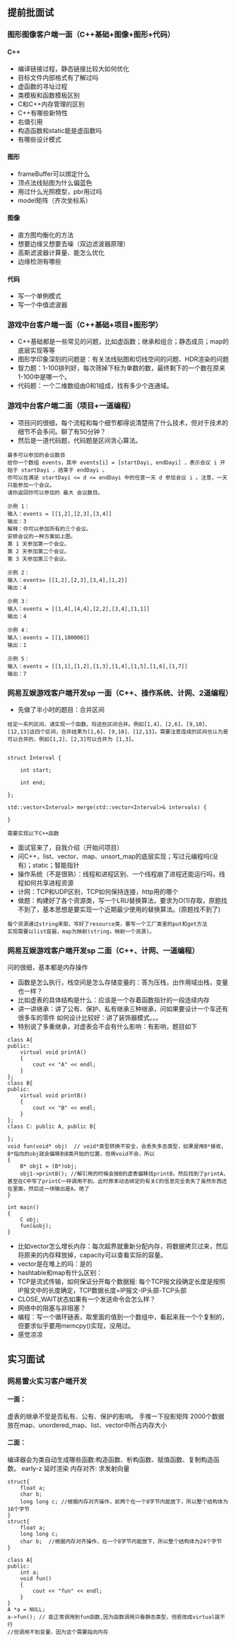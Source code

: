 ## 提前批面试

### 图形图像客户端一面（C++基础+图像+图形+代码）
#### C++
- 编译链接过程，静态链接比较大如何优化
- 目标文件内部格式有了解过吗
- 虚函数的寻址过程
- 类模板和函数模板区别
- C和C++内存管理的区别
- C++有哪些新特性
- 右值引用
- 构造函数和static能是虚函数吗
- 有哪些设计模式

#### 图形
- frameBuffer可以绑定什么
- 顶点法线贴图为什么偏蓝色
- 用过什么光照模型，pbr用过吗
- model矩阵（齐次坐标系）

#### 图像
- 直方图均衡化的方法
- 想要边缘又想要去噪（双边滤波器原理）
- 高斯滤波器计算量、能怎么优化
- 边缘检测有哪些

#### 代码
- 写一个单例模式
- 写一个中值滤波器

### 游戏中台客户端一面（C++基础+项目+图形学）
- C++基础都是一些常见的问题，比如虚函数；继承和组合；静态成员；map的底层实现等等
- 图形学印象深刻的问题是：有关法线贴图和切线空间的问题、HDR渲染的问题
- 智力题：1-100排列好，每次筛掉下标为单数的数，最终剩下的一个数在原来1-100中是哪一个。
- 代码题：一个二维数组由0和1组成，找有多少个连通域。

### 游戏中台客户端二面（项目+一道编程）
- 项目问的很细，每个流程和每个细节都得说清楚用了什么技术，但对于技术的细节不会多问。聊了有50分钟？
- 然后是一道代码题，代码题是区间贪心算法。

```
最多可以参加的会议数目
给你一个数组 events，其中 events[i] = [startDayi, endDayi] ，表示会议 i 开始于 startDayi ，结束于 endDayi 。
你可以在满足 startDayi <= d <= endDayi 中的任意一天 d 参加会议 i 。注意，一天只能参加一个会议。
请你返回你可以参加的 最大 会议数目。

示例 1：
输入：events = [[1,2],[2,3],[3,4]]
输出：3
解释：你可以参加所有的三个会议。
安排会议的一种方案如上图。
第 1 天参加第一个会议。
第 2 天参加第二个会议。
第 3 天参加第三个会议。

示例 2：
输入：events= [[1,2],[2,3],[3,4],[1,2]]
输出：4

示例 3：
输入：events = [[1,4],[4,4],[2,2],[3,4],[1,1]]
输出：4

示例 4：
输入：events = [[1,100000]]
输出：1

示例 5：
输入：events = [[1,1],[1,2],[1,3],[1,4],[1,5],[1,6],[1,7]]
输出：7
```

### 网易互娱游戏客户端开发sp 一面（C++、操作系统、计网、2道编程）
-  先做了半小时的题目：合并区间

```
给定一系列区间，请实现一个函数，将这些区间合并。例如[1,4]、[2,6]、[9,10]、[12,13]这四个区间，合并结果为[1,6]、[9,10]、[12,13]。需要注意连续的区间也认为是可以合并的，例如[1,2]、[2,3]可以合并为 [1,3]。


struct Interval {

    int start;

    int end;

};

std::vector<Interval> merge(std::vector<Interval>& intervals) {

}

需要实现以下C++函数
```

-  面试官来了，自我介绍（开始问项目）
-  问C++，list、vector、map、unsort_map的底层实现；写过元编程吗(没有)；static；智能指针
-  操作系统（不是很熟）：线程和进程区别、一个线程崩了进程还能运行吗，线程如何共享进程资源
-  计网：TCP和UDP区别，TCP如何保持连接，http用的哪个
-  做题：构建好了各个资源类，写一个LRU替换算法，要求为O(1)存取，原题找不到了，基本思想是要实现一个近期最少使用的替换算法。(原题找不到了)

```
每个资源通过string来取，写好了resource类，要写一个工厂类里的put和get方法
实现需要以list容器，map为映射(string，映射一个资源)。
```
### 网易互娱游戏客户端开发sp 二面（C++、计网、一道编程）
问的很细，基本都是内存操作
- 函数是怎么执行，栈空间是怎么存储变量的：答为压栈，出作用域出栈，变量也一样？
- 比如虚表的具体结构是什么：应该是一个存着函数指针的一段连续内存
- 讲一讲继承：讲了公有、保护、私有继承三种继承，问如果要设计一个车还有很多车的零件 如何设计比较好：讲了装饰器模式。。。
- 特别说了多重继承，对虚表会不会有什么影响：有影响，题目如下

```
class A{
public:
    virtual void printA()
    {
        cout << "A" << endl;
    }
};
class B{
public:
    virtual void printB()
    {
        cout << "B" << endl;
    }
};
class C: public A, public B{

};
void fun(void* obj)  // void*类型转换不安全，会丢失多态类型，如果是用B*接收，B*指向的obj就会偏移到B类开始的位置，但用void不会，所以
{
    B* obj1 = (B*)obj; 
    obj1->printB(); //解引用的时候会按B的虚表偏移找printB，然后找到了printA，甚至在C中写了printC一样调用不到，此时原本动态绑定的有关C的信息完全丢失了虽然东西还在里面，然后这一块输出是A，绝了
}

int main()
{
    C obj;
    fun(&obj);
}
```

- 比如vector怎么增长内存：每次超界就重新分配内存，将数据拷贝过来，然后将原来的内存释放掉，capacity可以查看实际的容量。
- vector是在堆上的吗：是的
- hashtable和map有什么区别：
- TCP是流式传输，如何保证分开每个数据报: 每个TCP报文段确定长度是按照IP报文中的长度确定，TCP数据长度=IP报文-IP头部-TCP头部
- CLOSE_WAIT状态如果有一个发送命令会怎么样？
- 网络中的阻塞与非阻塞？
- 编程：写一个循环链表，取里面的值到一个数组中，看起来我一个个复制的，但要求似乎要用memcpy()实现，没用过。
- 感觉凉凉

## 实习面试
### 网易雷火实习客户端开发
#### 一面：
虚表的继承不受是否私有、公有、保护的影响。
手推一下投影矩阵
2000个数据放在map、unordered_map、list、vector中所占内存大小
#### 二面：
编译器会为类自动生成哪些函数:构造函数、析构函数、赋值函数、复制构造函数。
early-z
延时渲染
内存对齐:
求发射向量
```
struct{
	float a;
    char b;
    long long c; //根据内存对齐操作，前两个在一个8字节内能放下，所以整个结构体为16个字节
}
struct{
	float a;
    long long c; 
    char b;  //根据内存对齐操作，在一个8字节内能放下，所以整个结构体为24个字节
}
```
```
class A{
public:
	int a;
	void fun()
    {
    	cout << "fun" << endl;
    }
}
A *a = NULL;
a->fun(); // 能正常调用到fun函数,因为函数调用只看静态类型，但若改成virtual就不行
//但调用不到变量，因为这个需要指向内存
```



